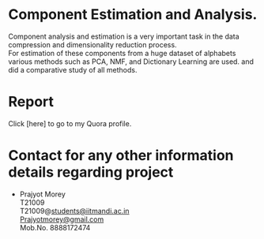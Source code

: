 # Component Estimation and Analysis.

Component analysis and estimation is a very important task in the data compression and dimensionality reduction process.\
For estimation of these components from a huge dataset of alphabets various methods such as PCA, NMF, and Dictionary Learning are used. and did a comparative study of all methods.







# Report
Click [here] to go to my Quora profile.

# Contact for any other information details regarding project

   * Prajyot Morey\
     T21009\
     T21009@students@iitmandi.ac.in\
     Prajyotmorey@gmail.com\
     Mob.No. 8888172474
